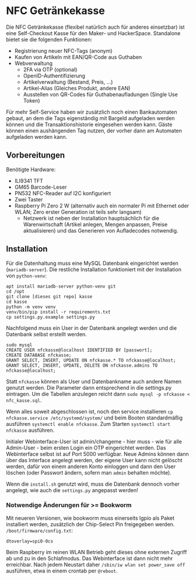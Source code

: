 # NFC Getränkekasse

Die NFC Getränkekasse (flexibel natürlich auch für anderes einsetzbar) ist eine Self-Checkout Kasse für den Maker- und HackerSpace.
Standalone bietet sie die folgenden Funktionen:
- Registrierung neuer NFC-Tags (anonym)
- Kaufen von Artikeln mit EAN/QR-Code aus Guthaben
- Webverwaltung
    - 2FA via OTP (optional)
    - OpenID-Authentifizierung
    - Artikelverwaltung (Bestand, Preis, ...)
    - Artikel-Alias (Gleiches Produkt, andere EAN)
    - Ausstellen von QR-Codes für Guthabenaufladungen (Single Use Token)

Für mehr Self-Service haben wir zusätzlich noch einen Bankautomaten gebaut, an dem die Tags eigenständig mit Bargeld aufgeladen werden können und die Transaktionshistorie eingesehen werden kann.
Gäste können einen aushängenden Tag nutzen, der vorher dann am Automaten aufgeladen werden kann.

## Vorbereitungen
Benötigte Hardware:
- ILI9341 TFT
- GM65 Barcode-Leser
- PN532 NFC-Reader auf I2C konfiguriert
- Zwei Taster
- Raspberry Pi Zero 2 W (alternativ auch ein normaler Pi mit Ethernet oder WLAN; Zero erster Generation ist teils sehr langsam)
    - Netzwerk ist neben der Installation hauptsächlich für die Warenwirtschaft (Artikel anlegen, Mengen anpassen, Preise aktualisieren) und das Generieren von Aufladecodes notwendig.

## Installation
Für die Datenhaltung muss eine MySQL Datenbank eingerichtet werden (`mariadb-server`).
Die restliche Installation funktioniert mit der Installation von `python-venv`:

```
apt install mariadb-server python-venv git
cd /opt
git clone [dieses git repo] kasse
cd kasse
python -m venv venv
venv/bin/pip install -r requirements.txt
cp settings.py.example settings.py
```

Nachfolgend muss ein User in der Datenbank angelegt werden und die Datenbank selbst erstellt werden.
```
sudo mysql
CREATE USER nfckasse@localhost IDENTIFIED BY [passwort];
CREATE DATABASE nfckasse;
GRANT SELECT, INSERT, UPDATE ON nfckasse.* TO nfckasse@localhost;
GRANT SELECT, INSERT, UPDATE, DELETE ON nfckasse.admins TO nfckasse@localhost;
```
Statt `nfckasse` können als User und Datenbankname auch andere Namen genutzt werden.
Die Parameter dann entsprechend in die settings.py eintragen.
Um die Tabellen anzulegen reicht dann `sudo mysql -p nfckasse < nfc_kasse.sql`.

Wenn alles soweit abgeschlossen ist, noch den service installieren `cp nfckasse.service /etc/systemd/system/` und beim Booten standardmäßig ausführen `systemctl enable nfckasse`.
Zum Starten `systemctl start nfckasse` ausführen.

Initialer Webinterface-User ist admin/changeme - hier muss - wie für alle Admin-User - beim ersten Login ein OTP eingerichtet werden.
Das Webinterface selbst ist auf Port 5000 verfügbar.
Neue Admins können dann über das Interface angelegt werden, der eigene User kann nicht gelöscht werden, dafür von einem anderen Konto einloggen und dann den User löschen (oder Passwort ändern, sofern man `admin` behalten möchte).

Wenn die `install.sh` genutzt wird, muss die Datenbank dennoch vorher angelegt, wie auch die `settings.py` angepasst werden!

### Notwendige Änderungen für >= Bookworm
Mit neueren Versionen, wie bookworm muss einerseits lgpio als Paket installiert werden, zusätzlich der Chip-Select Pin freigegeben werden.
`/boot/firmware/config.txt`:

`dtoverlay=spi0-0cs`

Beim Raspberry im reinen WLAN Betrieb geht dieses ohne externen Zugriff ab und zu in den Schlafmodus.
Das Webinterface ist dann nicht mehr erreichbar.
Nach jedem Neustart daher `/sbin/iw wlan set power_save off` ausführen, etwa in einem crontab per `@reboot`.
